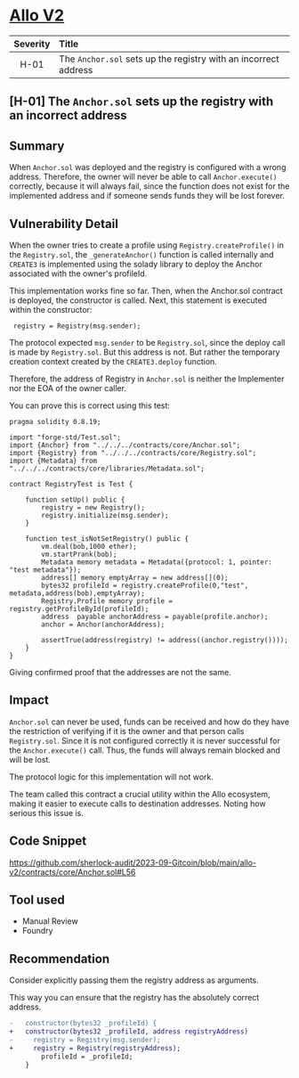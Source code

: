 # [Allo V2](https://audits.sherlock.xyz/contests/109)

| Severity | Title | 
|:--:|:---|
| H-01 | The `Anchor.sol` sets up the registry with an incorrect address| 


## [H-01] The `Anchor.sol` sets up the registry with an incorrect address

## Summary
When `Anchor.sol` was deployed and the registry is configured with a wrong address. Therefore, the owner will never be able to call `Anchor.execute()` correctly, because it will always fail, since the function does not exist for the implemented address and if someone sends funds they will be lost forever.

## Vulnerability Detail
When the owner tries to create a profile using `Registry.createProfile()` in the `Registry.sol`, the `_generateAnchor()` function is called internally and `CREATE3` is implemented using the solady library to deploy the Anchor associated with the owner's profileId.

This implementation works fine so far. Then, when the Anchor.sol contract is deployed, the constructor is called. Next, this statement is executed within the constructor:

``` registry = Registry(msg.sender);```

The protocol expected `msg.sender` to be `Registry.sol`, since the deploy call is made by `Registry.sol`. But this address is not. But rather the temporary creation context created by the `CREATE3.deploy` function.

Therefore, the address of Registry in `Anchor.sol` is neither the Implementer nor the EOA of the owner caller.

You can prove this is correct using this test:

```solidity
pragma solidity 0.8.19;

import "forge-std/Test.sol";
import {Anchor} from "../../../contracts/core/Anchor.sol";
import {Registry} from "../../../contracts/core/Registry.sol";
import {Metadata} from "../../../contracts/core/libraries/Metadata.sol";

contract RegistryTest is Test {

    function setUp() public {
        registry = new Registry();
        registry.initialize(msg.sender);
    }

    function test_isNotSetRegistry() public {
        vm.deal(bob,1000 ether);
        vm.startPrank(bob);
        Metadata memory metadata = Metadata({protocol: 1, pointer: "test metadata"});
        address[] memory emptyArray = new address[](0);
        bytes32 profileId = registry.createProfile(0,"test", metadata,address(bob),emptyArray);
        Registry.Profile memory profile = registry.getProfileById(profileId);
        address  payable anchorAddress = payable(profile.anchor);
        anchor = Anchor(anchorAddress);
        
        assertTrue(address(registry) != address((anchor.registry())));
    }
}

```
Giving confirmed proof that the addresses are not the same.

## Impact
`Anchor.sol` can never be used, funds can be received and how do they have the restriction of verifying if it is the owner and that person calls `Registry.sol`. Since it is not configured correctly it is never successful for the `Anchor.execute()` call. Thus, the funds will always remain blocked and will be lost.

The protocol logic for this implementation will not work.

The team called this contract a crucial utility within the Allo ecosystem, making it easier to execute calls to destination addresses. Noting how serious this issue is.

## Code Snippet
https://github.com/sherlock-audit/2023-09-Gitcoin/blob/main/allo-v2/contracts/core/Anchor.sol#L56

## Tool used
* Manual Review
* Foundry


## Recommendation
Consider explicitly passing them the registry address as arguments.

This way you can ensure that the registry has the absolutely correct address.
```diff 
-   constructor(bytes32 _profileId) {
+   constructor(bytes32 _profileId, address registryAddress)
-     registry = Registry(msg.sender);
+     registry = Registry(registryAddress);
        profileId = _profileId;
    }
```